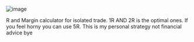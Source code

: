 ![image](https://github.com/kaankk5/r-margin-calculator/assets/50742376/1e2e5727-5c46-44f9-9a99-85210de9cfc1)


R and Margin calculator for isolated trade. 
1R AND 2R is the optimal ones.
If you feel horny you can use 5R.
This is  my personal strategy not financial advice bye 
